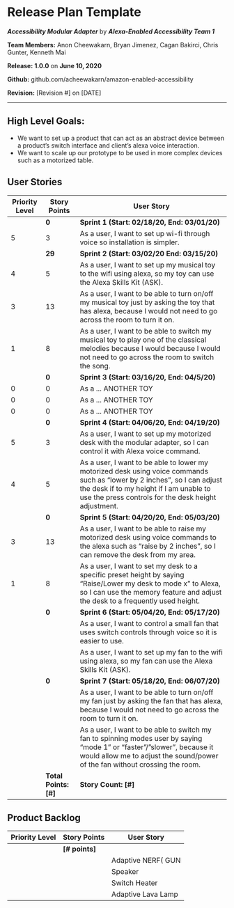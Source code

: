 # Release Plan Template

***Accessibility Modular Adapter*** by  ***Alexa-Enabled Accessibility Team 1***

**Team Members:** Anon Cheewakarn, Bryan Jimenez, Cagan Bakirci, Chris Gunter, Kenneth Mai

**Release:** **1.0.0** on **June 10, 2020**

**Github:** github.com/acheewakarn/amazon-enabled-accessibility

**Revision:** [Revision #] on [DATE]

---

## High Level Goals:
* We want to set up a product that can act as an abstract device between a product’s switch interface and client’s alexa voice interaction.
* We want to scale up our prototype to be used in more complex devices such as a motorized table.

## User Stories
|Priority Level|Story Points|User Story|
|------|------|------|
||**0**|**Sprint 1 (Start: 02/18/20, End: 03/01/20)**|
|5|3|As a user, I want to set up wi-fi through voice so installation is simpler.
||**29**|**Sprint 2 (Start: 03/02/20 End: 03/15/20)**|
|4|5|As a user, I want to set up my musical toy to the wifi using alexa, so my toy can use the Alexa Skills Kit (ASK). |
|3|13|As a user, I want to be able to turn on/off my musical toy just by asking the toy that has alexa, because I would not need to go across the room to turn it on.|
|1|8|As a user, I want to be able to switch my musical toy to play one of the classical melodies because I would because I would not need to go across the room to switch the song.|
||**0**|**Sprint 3 (Start: 03/16/20, End: 04/5/20)**|
|0|0|As a ... ANOTHER TOY|
|0|0|As a ... ANOTHER TOY|
|0|0|As a ... ANOTHER TOY|
||**0**|**Sprint 4 (Start: 04/06/20, End: 04/19/20)**|
|5|3|As a user, I want to set up my motorized desk with the modular adapter, so I can control it with Alexa voice command.|
|4|5|As a user, I want to be able to lower my motorized desk using voice commands such as “lower by 2 inches”, so I can adjust the desk if to my height if I am unable to use the press controls for the desk height adjustment.|
||**0**|**Sprint 5 (Start: 04/20/20, End: 05/03/20)**|
|3|13|As a user, I want to be able to raise my motorized desk using voice commands to the alexa such as “raise by 2 inches”, so I can remove the desk from my area.|
|1|8|As a user, I want to set my desk to a specific preset height by saying “Raise/Lower my desk to mode x” to Alexa, so I can use the memory feature and adjust the desk to a frequently used height.|
||**0**|**Sprint 6 (Start: 05/04/20, End: 05/17/20)**|
|||As a user, I want to control a small fan that uses switch controls through voice so it is easier to use.|
|||As a user, I want to set up my fan to the wifi using alexa, so my fan can use the Alexa Skills Kit (ASK).|
||**0**|**Sprint 7 (Start: 05/18/20, End: 06/07/20)**|
|||As a user, I want to be able to turn on/off my fan just by asking the fan that has alexa, because I would not need to go across the room to turn it on.|
|||As a user, I want to be able to switch my fan to spinning modes user by saying “mode 1” or “faster”/”slower”, because it would allow me to adjust the sound/power of the fan without crossing the room.|
||**Total Points: [#]**|**Story Count: [#]**|

## Product Backlog
|Priority Level|Story Points|User Story|
|------|------|------|
||**[# points]**| |
|||Adaptive NERF( GUN|
|||Speaker|
|||Switch Heater|
|||Adaptive Lava Lamp|


